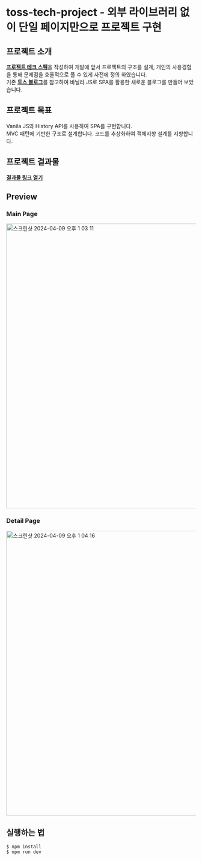 # toss-tech-project - 외부 라이브러리 없이 단일 페이지만으로 프로젝트 구현 

## 프로젝트 소개
[__프로젝트 테크 스펙__](https://docs.google.com/document/d/1H7k3PkoSgHrAg0R0HiyizthjCOSdHxnkbbe0axPBJGc/edit#heading=h.wzh86fhtffj7)을 작성하여 개발에 앞서 프로젝트의 구조를 설계, 개인의 사용경험을 통해 문제점을 효율적으로 풀 수 있게 사전에 정의 하였습니다. <br/>
기존 [__토스 블로그__](https://toss.tech/)를 참고하여 바닐라 JS로 SPA를 활용한 새로운 블로그를 만들어 보았습니다.

## 프로젝트 목표
Vanila JS와 History API를 사용하여 SPA를 구현합니다. <br />
MVC 패턴에 기반한 구조로 설계합니다.
코드를 추상화하여 객체지향 설계를 지향합니다.

## 프로젝트 결과물
[__결과물 링크 열기__](https://toss-tech-project.vercel.app/) <br/>

## Preview
### Main Page
<img width="757" alt="스크린샷 2024-04-09 오후 1 03 11" src="https://github.com/f-lab-edu/toss-tech-project/assets/98483125/ee3336a7-929b-492d-9410-f6ff3c0e157e"> <br/>
### Detail Page
<img width="757" alt="스크린샷 2024-04-09 오후 1 04 16" src="https://github.com/f-lab-edu/toss-tech-project/assets/98483125/1a5dec7c-60a1-4fc7-8256-906e8688c10c">




## 실행하는 법

```
$ npm install
$ npm run dev
```
